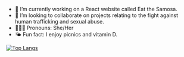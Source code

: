 
- 🌱 I’m currently working on a React website called Eat the Samosa.<br>
- 👯 I’m looking to collaborate on projects relating to the fight against human trafficking and sexual abuse.<br>
- 🙋🏽‍♀️ Pronouns: She/Her<br>
- 🌤 Fun fact: I enjoy picnics and vitamin D.<br>



[![Top Langs](https://github-readme-stats.vercel.app/api/top-langs/?username=bargavi-dev)](https://github.com/bargavi-dev/github-readme-stats)

